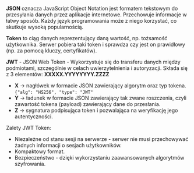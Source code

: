**JSON** oznacza JavaScript Object Notation jest formatem tekstowym do przesyłania danych przez aplikacje internetowe. Przechowuje informacje w łatwy sposób. Każdy język programowania może z niego korzystać, co skutkuje wysoką popularnością.

**Token** to ciąg danych reprezentujący daną wartość, np. tożsamość użytkownika. Serwer pobiera taki token i sprawdza czy jest on prawidłowy (np. za pomocą kluczy, certyfikatów).

**JWT** - JSON Web Token - Wykorzystuje się do transferu danych między podmiotami, szczególnie w celach uwierzytelnienia i autoryzacji.
Składa się z 3 elementów: **XXXXX.YYYYYYYY.ZZZZ**
- **X** -> nagłówek w formacie JSON zawierający algorytm oraz typ tokena. `{"alg": "HS256", "type": "JWT"`
-  **Y** -> ładunek w formacie JSON zawierający tak zwane roszczenia, czyli zawartość tokena (payload) zawierający dane do przesłania.
- **Z** -> sygnatura podpisująca token i pozwalająca na weryfikację jego autentyczności.

Zalety JWT Token:
- Niezależne od stanu sesji na serwerze - serwer nie musi przechowywać żadnych informacji o sesjach użytkowników.
- Kompaktowy format.
- Bezpieczeństwo - dzięki wykorzystaniu zaawansowanych algorytmów szyfrowania.